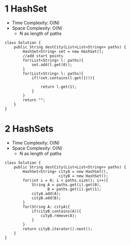 # 1 HashSet
* Time Complexity: O(N)
* Space Complexity: O(N)
	* N as length of paths
```
class Solution {
    public String destCity(List<List<String>> paths) {
        HashSet<String> set = new HashSet();
        //add start points
        for(List<String> l: paths){
            set.add(l.get(0));
        }
        for(List<String> l: paths){
            if(!set.contains(l.get(1))){
			
                return l.get(1);
            }
        }
        return "";
    }
}
```
# 2 HashSets
* Time Complexity: O(N)
* Space Complexity: O(N)
	* N as length of paths
```
class Solution {
    public String destCity(List<List<String>> paths) {
        HashSet<String> cityA = new HashSet(),  
                        cityB = new HashSet();
        for(int i = 0; i < paths.size(); i++){
            String A = paths.get(i).get(0),
                   B = paths.get(i).get(1);
            cityA.add(A);
            cityB.add(B);
        }
        for(String A: cityA){
            if(cityB.contains(A)){
                cityB.remove(A);
            }
        }
        return cityB.iterator().next();
    }
}
```